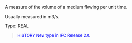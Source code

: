 A measure of the volume of a medium flowing per unit time.

Usually measured in m3/s.

Type: REAL

> <font size="-1" color="#0000FF">HISTORY New type in IFC Release 2.0.
</font>